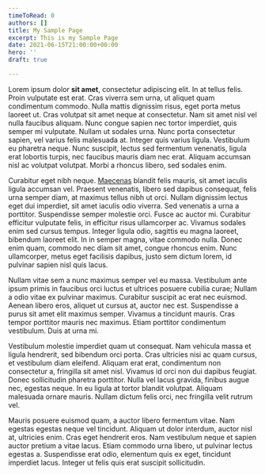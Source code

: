 ```yaml
---
timeToRead: 0
authors: []
title: My Sample Page
excerpt: This is my Sample Page
date: 2021-06-15T21:00:00+00:00
hero: ''
draft: true

---
```

Lorem ipsum dolor **sit amet**, consectetur adipiscing elit. In at tellus felis. Proin vulputate est erat. Cras viverra sem urna, ut aliquet quam condimentum commodo. Nulla mattis dignissim risus, eget porta metus laoreet ut. Cras volutpat sit amet neque at consectetur. Nam sit amet nisl vel nulla faucibus aliquam. Nunc congue sapien nec tortor imperdiet, quis semper mi vulputate. Nullam ut sodales urna. Nunc porta consectetur sapien, vel varius felis malesuada at. Integer quis varius ligula. Vestibulum eu pharetra neque. Nunc suscipit, lectus sed fermentum venenatis, ligula erat lobortis turpis, nec faucibus mauris diam nec erat. Aliquam accumsan nisl ac volutpat volutpat. Morbi a rhoncus libero, sed sodales enim.

Curabitur eget nibh neque. [Maecenas]() blandit felis mauris, sit amet iaculis ligula accumsan vel. Praesent venenatis, libero sed dapibus consequat, felis urna semper diam, at maximus tellus nibh ut orci. Nullam dignissim lectus eget dui imperdiet, sit amet iaculis odio viverra. Sed venenatis a urna a porttitor. Suspendisse semper molestie orci. Fusce ac auctor mi. Curabitur efficitur vulputate felis, in efficitur risus ullamcorper ac. Vivamus sodales enim sed cursus tempus. Integer ligula odio, sagittis eu magna laoreet, bibendum laoreet elit. In in semper magna, vitae commodo nulla. Donec enim quam, commodo nec diam sit amet, congue rhoncus enim. Nunc ullamcorper, metus eget facilisis dapibus, justo sem dictum lorem, id pulvinar sapien nisl quis lacus.

Nullam vitae sem a nunc maximus semper vel eu massa. Vestibulum ante ipsum primis in faucibus orci luctus et ultrices posuere cubilia curae; Nullam a odio vitae ex pulvinar maximus. Curabitur suscipit ac erat nec euismod. Aenean libero eros, aliquet ut cursus at, auctor nec est. Suspendisse a purus sit amet elit maximus semper. Vivamus a tincidunt mauris. Cras tempor porttitor mauris nec maximus. Etiam porttitor condimentum vestibulum. Duis at urna mi.

Vestibulum molestie imperdiet quam ut consequat. Nam vehicula massa et ligula hendrerit, sed bibendum orci porta. Cras ultricies nisi ac quam cursus, et vestibulum diam eleifend. Aliquam erat erat, condimentum non consectetur a, fringilla sit amet nisl. Vivamus id orci non dui dapibus feugiat. Donec sollicitudin pharetra porttitor. Nulla vel lacus gravida, finibus augue nec, egestas neque. In eu ligula at tortor blandit volutpat. Aliquam malesuada ornare mauris. Nullam dictum felis orci, nec fringilla velit rutrum vel.

Mauris posuere euismod quam, a auctor libero fermentum vitae. Nam egestas egestas neque vel tincidunt. Aliquam ut dolor interdum, auctor nisl at, ultricies enim. Cras eget hendrerit eros. Nam vestibulum neque et sapien auctor pretium a vitae lacus. Etiam commodo urna libero, ut pulvinar lectus egestas a. Suspendisse erat odio, elementum quis ex eget, tincidunt imperdiet lacus. Integer ut felis quis erat suscipit sollicitudin.